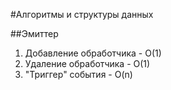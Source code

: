 #Алгоритмы и структуры данных

##Эмиттер
1. Добавление обработчика - O(1)
2. Удаление обработчика - O(1)
3. "Триггер" события - O(n)
